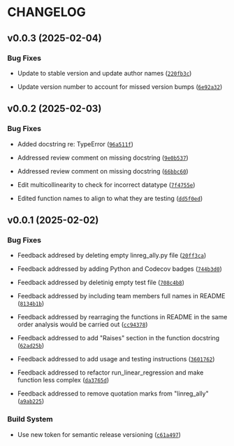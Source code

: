 # CHANGELOG


## v0.0.3 (2025-02-04)

### Bug Fixes

- Update to stable version and update author names
  ([`220fb3c`](https://github.com/UBC-MDS/linreg_ally/commit/220fb3cfa744ea3921aee9d418a56a9884f04776))

- Update version number to account for missed version bumps
  ([`6e92a32`](https://github.com/UBC-MDS/linreg_ally/commit/6e92a324ce6a78bdb57bf2a1f7a69847099d7c76))


## v0.0.2 (2025-02-03)

### Bug Fixes

- Added docstring re: TypeError
  ([`96a511f`](https://github.com/UBC-MDS/linreg_ally/commit/96a511fc8bdc2359b8fd9bdd13983b1b1999bcfd))

- Addressed review comment on missing docstring
  ([`9e0b537`](https://github.com/UBC-MDS/linreg_ally/commit/9e0b537e0068e1233607f98fb28af6d6dae6d6ee))

- Addressed review comment on missing docstring
  ([`66bbc60`](https://github.com/UBC-MDS/linreg_ally/commit/66bbc608a099909a1ee2cf06de380a66d033c5da))

- Edit multicollinearity to check for incorrect datatype
  ([`7f4755e`](https://github.com/UBC-MDS/linreg_ally/commit/7f4755ebe69f0fec0b21e4f16a05e0db98eac23f))

- Edited function names to align to what they are testing
  ([`dd5f0ed`](https://github.com/UBC-MDS/linreg_ally/commit/dd5f0ed0b745b7133cf3e5cd8854514ea918ad81))


## v0.0.1 (2025-02-02)

### Bug Fixes

- Feedback addresed by deleting empty linreg_ally.py file
  ([`20ff3ca`](https://github.com/UBC-MDS/linreg_ally/commit/20ff3ca0b4b485203e2d7f687bbc3f650cdef12f))

- Feedback addressed by adding Python and Codecov badges
  ([`744b3d0`](https://github.com/UBC-MDS/linreg_ally/commit/744b3d0fcf8e8f34ade74fdaf7909f23446c3aa3))

- Feedback addressed by deletinig empty test file
  ([`708c4b8`](https://github.com/UBC-MDS/linreg_ally/commit/708c4b8d4ad46d252f345159334dca5d299c097f))

- Feedback addressed by including team members full names in README
  ([`8134b1b`](https://github.com/UBC-MDS/linreg_ally/commit/8134b1bb8d1d9731fd02ed0729a36a8a685fa7df))

- Feedback addressed by rearraging the functions in README in the same order analysis would be
  carried out
  ([`cc94378`](https://github.com/UBC-MDS/linreg_ally/commit/cc9437807a22e3c59434781130b3eb6b7aa0c639))

- Feedback addressed to add "Raises" section in the function docstring
  ([`62ad25b`](https://github.com/UBC-MDS/linreg_ally/commit/62ad25b5b8d7a7f7fbda6d3f3b1f1e44f966b695))

- Feedback addressed to add usage and testing instructions
  ([`3601762`](https://github.com/UBC-MDS/linreg_ally/commit/36017629342067c5c60121d3c9875890bb9f8d1e))

- Feedback addressed to refactor run_linear_regression and make function less complex
  ([`da3765d`](https://github.com/UBC-MDS/linreg_ally/commit/da3765d3aa2ecc14185e2d464219852a491aa3e7))

- Feedback addressed to remove quotation marks from "linreg_ally"
  ([`a9ab225`](https://github.com/UBC-MDS/linreg_ally/commit/a9ab225c6d430777a760f30accd0ee56bd0df542))

### Build System

- Use new token for semantic release versioning
  ([`c61a497`](https://github.com/UBC-MDS/linreg_ally/commit/c61a497fbe3c03400fe582c425fd320f32549c06))
